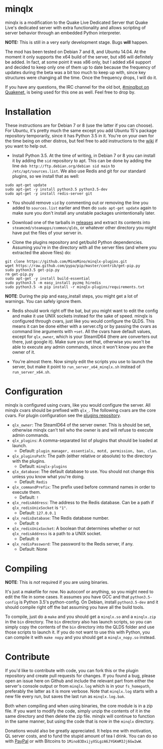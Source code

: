 minqlx
======
minqlx is a modification to the Quake Live Dedicated Server that Quake Live's dedicated server with
extra functionality and allows scripting of server behavior through an embedded Python
interpreter.

**NOTE:** This is still in a very early development stage. Bugs **will** happen.

The mod has been tested on Debian 7 and 8, and Ubuntu 14.04. At the moment it only supports the x64 
build of the server, but x86 will definitely be added. In fact, at some point it was x86 only,
but I added x64 support and decided to keep only one of them up to date because the
frequency of updates during the beta was a bit too much to keep up with, since key
structures were changing all the time. Once the frequency drops, I will do it.

If you have any questions, the IRC channel for the old bot,
[#minqlbot on Quakenet](http://webchat.quakenet.org/?channels=minqlbot),
is being used for this one as well. Feel free to drop by.

Installation
============
These instructions are for Debian 7 or 8 (use the latter if you can choose). For Ubuntu,
it's pretty much the same except you add Ubuntu 15's package repository temporarily,
since it has Python 3.5 in it. You're on your own for the time being on other distros,
but feel free to add instructions to the [wiki](https://github.com/MinoMino/minqlx/wiki)
if you want to help out.

- Install Python 3.5. At the time of writing, in Debian 7 or 8 you can install it by adding the `sid` repository to apt. This can be done by adding the line `deb http://ftp.debian.org/debian sid main` to
`/etc/apt/sources.list`. We also use Redis and git for our standard plugins, so we install that as well:

```
sudo apt-get update
sudo apt-get -y install python3.5 python3.5-dev
sudo apt-get -y install redis-server git
```

- You should remove `sid` by commenting out or removing the line you added to `sources.list`
earlier and then do `sudo apt-get update` again to make sure you don't install any unstable
packages unintentionally later.

- Download one of the tarballs in [releases](https://github.com/MinoMino/minqlx/releases) and extract
its contents into `steamcmd/steamapps/common/qlds`, or whatever other directory you might have put the
files of your server in.

- Clone the plugins repository and get/build Python dependencies. Assuming you're in
the directory with all the server files (and where you extracted the above files) do:

```
git clone https://github.com/MinoMino/minqlx-plugins.git
wget https://raw.github.com/pypa/pip/master/contrib/get-pip.py
sudo python3.5 get-pip.py
rm get-pip.py
sudo apt-get -y install build-essential
sudo python3.5 -m easy_install pyzmq hiredis
sudo python3.5 -m pip install -r minqlx-plugins/requirements.txt
```

**NOTE**: During the pip and easy_install steps, you might get a lot of warnings. You can safely
ignore them.

- Redis should work right off the bat, but you might want to edit the config and make
it use UNIX sockets instead for the sake of speed. minqlx is configured through cvars,
just like you would configure the QLDS. This means it can be done either with a server.cfg
or by passing the cvars as command line arguments with `+set`. All the cvars have default
values, except for `qlx_owner`, which is your SteamID64 (there are converters out there, just google it).
Make sure you set that, otherwise you won't be able to execute any admin commands,
since it won't know you are the owner of it.

- You're almost there. Now simply edit the scripts you use to launch the server, but
make it point to `run_server_x64_minqlx.sh` instead of `run_server_x64.sh`.

Configuration
=============
minqlx is configured using cvars, like you would configure the server. All minqlx cvars
should be prefixed with `qlx_`. The following cvars are the core cvars. For plugin configuration
see the [plugins repository](https://github.com/MinoMino/minqlx-plugins).

- `qlx_owner`: The SteamID64 of the server owner. This is should be set, otherwise minqlx
can't tell who the owner is and will refuse to execute admin commands.
- `qlx_plugins`: A comma-separated list of plugins that should be loaded at launch.
  - Default: `plugin_manager, essentials, motd, permission, ban, clan`.
- `qlx_pluginsPath`: The path (either relative or absolute) to the directory with the plugins.
  - Default: `minqlx-plugins`
- `qlx_database`: The default database to use. You should not change this unless you know what you're doing.
  - Default: `Redis`
- `qlx_commandPrefix`: The prefix used before command names in order to execute them.
  - Default: `!`
- `qlx_redisAddress`: The address to the Redis database. Can be a path if `qlx_redisUnixSocket` is `"1"`.
  - Default: `127.0.0.1`
- `qlx_redisDatabase`: The Redis database number.
  - Default: `0`
- `qlx_redisUnixSocket`: A boolean that determines whether or not `qlx_redisAddress` is a path to a UNIX socket.
  - Default: `0`
- `qlx_redisPassword`: The password to the Redis server, if any.
  - Default: None

Compiling
=========
**NOTE**: This is *not* required if you are using binaries.

It's just a makefile for now. No autoconf or anything, so you might need to edit the file in some cases.
It assumes you have GCC and that `python3.5-config` is Python 3.5's python-config. On Debian, install
`python3.5-dev` and it should compile right off the bat assuming you have all the build tools.

To compile, just do a `make` and you should get a `minqlx.so` and a `minqlx.zip` in the `bin` directory.
The `bin` directory also has launch scripts, so you can simply copy the contents of the `bin` directory
into the QLDS folder and use those scripts to launch it. If you do not want to use this with
Python, you can compile it with `make nopy` and you should get a `minqlx_nopy.so` instead.

Contribute
==========
If you'd like to contribute with code, you can fork this or the plugin repository and create pull requests for changes. If you found a bug, please open an issue here on Github and include the relevant part from either the
server's console output or from `minqlx.log` which is in your `fs_homepath`, preferably the latter as it is
more verbose. Note that `minqlx.log` starts with a new file every run, but saves the last run as `minqlx.log.bak`.

Both when compiling and when using binaries, the core module is in a zip file. If you want to modify
the code, simply unzip the contents of it in the same directory and then delete the zip file. minqlx will
continue to function in the same manner, but using the code that is now in the `minqlx` directory.

Donations would also be greatly appreciated. It helps me with motivation, QL server costs, and to fund
the stupid amount of tea I drink. You can do so with [PayPal](https://www.paypal.com/cgi-bin/webscr?cmd=_donations&business=mino%40minomino%2eorg&lc=US&item_name=Mino&item_number=minqlbot&currency_code=USD&bn=PP%2dDonationsBF%3abtn_donate_SM%2egif%3aNonHosted) or with Bitcoins to `1MinoB3DxijyXSLgzA6JYGKmM3Jj6Gw2wW`.

